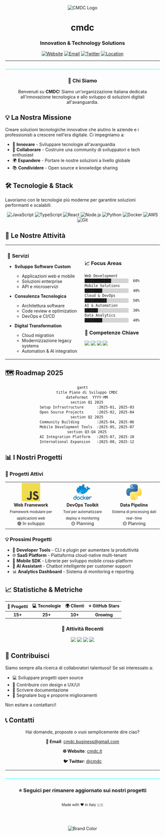 <div align="center">

<img src="https://www.cmdc.it/cmdc-motion-opt.svg" alt="CMDC Logo" width="200"/>

# cmdc

### Innovation & Technology Solutions

[![Website](https://img.shields.io/badge/Website-cmdc.it-74FEFF?style=for-the-badge&logo=google-chrome&logoColor=black)](http://cmdc.it)
[![Email](https://img.shields.io/badge/Email-cmdc.business@gmail.com-74FEFF?style=for-the-badge&logo=gmail&logoColor=black)](mailto:cmdc.business@gmail.com)
[![Twitter](https://img.shields.io/badge/Twitter-@cmdc-74FEFF?style=for-the-badge&logo=twitter&logoColor=black)](https://twitter.com/cmdc)
[![Location](https://img.shields.io/badge/Location-Italy-74FEFF?style=for-the-badge&logo=google-maps&logoColor=black)](https://maps.google.com)

---

![divider](data:image/svg+xml,%3Csvg%20width%3D%22800%22%20height%3D%224%22%20xmlns%3D%22http%3A%2F%2Fwww.w3.org%2F2000%2Fsvg%22%3E%3Crect%20width%3D%22800%22%20height%3D%224%22%20fill%3D%22%2374FEFF%22%2F%3E%3C%2Fsvg%3E)

### 👋 Chi Siamo

Benvenuti su **CMDC**! Siamo un'organizzazione italiana dedicata all'innovazione tecnologica e allo sviluppo di soluzioni digitali all'avanguardia.

</div>

## 💡 La Nostra Missione

Creare soluzioni tecnologiche innovative che aiutino le aziende e i professionisti a crescere nell'era digitale. Ci impegniamo a:

- 🎯 **Innovare** - Sviluppare tecnologie all'avanguardia
- 🤝 **Collaborare** - Costruire una community di sviluppatori e tech enthusiast
- 🌍 **Espandere** - Portare le nostre soluzioni a livello globale
- 📚 **Condividere** - Open source e knowledge sharing

## 🛠️ Tecnologie & Stack

Lavoriamo con le tecnologie più moderne per garantire soluzioni performanti e scalabili:

<div align="center">

![JavaScript](https://img.shields.io/badge/JavaScript-F7DF1E?style=for-the-badge&logo=javascript&logoColor=black)
![TypeScript](https://img.shields.io/badge/TypeScript-007ACC?style=for-the-badge&logo=typescript&logoColor=white)
![React](https://img.shields.io/badge/React-20232A?style=for-the-badge&logo=react&logoColor=61DAFB)
![Node.js](https://img.shields.io/badge/Node.js-43853D?style=for-the-badge&logo=node.js&logoColor=white)
![Python](https://img.shields.io/badge/Python-3776AB?style=for-the-badge&logo=python&logoColor=white)
![Docker](https://img.shields.io/badge/Docker-2496ED?style=for-the-badge&logo=docker&logoColor=white)
![AWS](https://img.shields.io/badge/AWS-232F3E?style=for-the-badge&logo=amazon-aws&logoColor=white)
![Git](https://img.shields.io/badge/Git-F05032?style=for-the-badge&logo=git&logoColor=white)

</div>

## 🎯 Le Nostre Attività

<table>
<tr>
<td width="50%">

### 💼 Servizi

- **Sviluppo Software Custom**
  - Applicazioni web e mobile
  - Soluzioni enterprise
  - API e microservizi

- **Consulenza Tecnologica**
  - Architettura software
  - Code review e optimization
  - DevOps e CI/CD

- **Digital Transformation**
  - Cloud migration
  - Modernizzazione legacy systems
  - Automation & AI integration

</td>
<td width="50%">

### 📈 Focus Areas

```
Web Development      ████████████░░░░░░░░  60%
Mobile Solutions     ████████░░░░░░░░░░░░  40%
Cloud & DevOps       ██████████░░░░░░░░░░  50%
AI & Automation      ██████░░░░░░░░░░░░░░  30%
Data Analytics       ████████░░░░░░░░░░░░  40%
```

### 🌟 Competenze Chiave

![](https://img.shields.io/badge/Full--Stack-Development-74FEFF?style=flat&logoColor=black)
![](https://img.shields.io/badge/Cloud-Architecture-74FEFF?style=flat&logoColor=black)
![](https://img.shields.io/badge/DevOps-CI%2FCD-74FEFF?style=flat&logoColor=black)
![](https://img.shields.io/badge/API-Design-74FEFF?style=flat&logoColor=black)

</td>
</tr>
</table>

## 🗺️ Roadmap 2025

<div align="center">

```mermaid
gantt
    title Piano di Sviluppo CMDC
    dateFormat  YYYY-MM
    section Q1 2025
    Setup Infrastructure      :2025-01, 2025-03
    Open Source Projects      :2025-02, 2025-04
    section Q2 2025
    Community Building        :2025-04, 2025-06
    Mobile Development Tools  :2025-05, 2025-07
    section Q3-Q4 2025
    AI Integration Platform   :2025-07, 2025-10
    International Expansion   :2025-08, 2025-12
```

</div>

## 📊 I Nostri Progetti

### 🚀 Progetti Attivi

<table>
<tr>
<td width="33%" align="center">
<img src="https://raw.githubusercontent.com/github/explore/80688e429a7d4ef2fca1e82350fe8e3517d3494d/topics/javascript/javascript.png" width="60px"/>
<br><strong>Web Framework</strong>
<br><sub>Framework modulare per applicazioni web</sub>
<br>🟢 In sviluppo
</td>
<td width="33%" align="center">
<img src="https://raw.githubusercontent.com/github/explore/80688e429a7d4ef2fca1e82350fe8e3517d3494d/topics/docker/docker.png" width="60px"/>
<br><strong>DevOps Toolkit</strong>
<br><sub>Tool per automatizzare deploy e monitoring</sub>
<br>🟡 Planning
</td>
<td width="33%" align="center">
<img src="https://raw.githubusercontent.com/github/explore/80688e429a7d4ef2fca1e82350fe8e3517d3494d/topics/python/python.png" width="60px"/>
<br><strong>Data Pipeline</strong>
<br><sub>Sistema di processing dati real-time</sub>
<br>🟡 Planning
</td>
</tr>
</table>

### 💡 Prossimi Progetti

- 🔧 **Developer Tools** - CLI e plugin per aumentare la produttività
- 🌐 **SaaS Platform** - Piattaforma cloud-native multi-tenant
- 📱 **Mobile SDK** - Librerie per sviluppo mobile cross-platform
- 🤖 **AI Assistant** - Chatbot intelligente per customer support
- 📊 **Analytics Dashboard** - Sistema di monitoring e reporting

## 📈 Statistiche & Metriche

<div align="center">

| 🎯 Progetti | 💻 Tecnologie | 🌍 Clienti | ⭐ GitHub Stars |
|:---:|:---:|:---:|:---:|
| **15+** | **25+** | **10+** | **Growing** |

### 📅 Attività Recenti

![](https://img.shields.io/badge/Commits-Active-74FEFF?style=flat-square&logoColor=black)
![](https://img.shields.io/badge/PRs-Reviewed-74FEFF?style=flat-square&logoColor=black)
![](https://img.shields.io/badge/Issues-Resolved-74FEFF?style=flat-square&logoColor=black)
![](https://img.shields.io/badge/Docs-Updated-74FEFF?style=flat-square&logoColor=black)

</div>

## 🤝 Contribuisci

Siamo sempre alla ricerca di collaboratori talentuosi! Se sei interessato a:

- 💻 Sviluppare progetti open source
- 🎨 Contribuire con design e UX/UI
- 📝 Scrivere documentazione
- 🐛 Segnalare bug e proporre miglioramenti

Non esitare a contattarci!

## 📞 Contatti

<div align="center">

Hai domande, proposte o vuoi semplicemente dire ciao?

**📧 Email**: [cmdc.business@gmail.com](mailto:cmdc.business@gmail.com)

**🌐 Website**: [cmdc.it](http://cmdc.it)

**🐦 Twitter**: [@cmdc](https://twitter.com/cmdc)

---

![divider](data:image/svg+xml,%3Csvg%20width%3D%22800%22%20height%3D%224%22%20xmlns%3D%22http%3A%2F%2Fwww.w3.org%2F2000%2Fsvg%22%3E%3Crect%20width%3D%22800%22%20height%3D%224%22%20fill%3D%22%2374FEFF%22%2F%3E%3C%2Fsvg%3E)

### ⭐ Seguici per rimanere aggiornato sui nostri progetti

<sub>Made with ❤️ in Italy 🇮🇹</sub>

<br><br>

<img src="https://img.shields.io/badge/Brand_Color-%2374FEFF-74FEFF?style=for-the-badge" alt="Brand Color"/>

</div>
